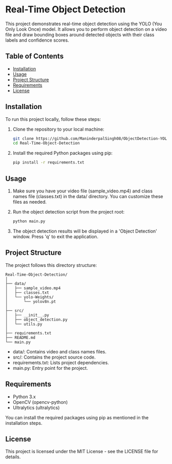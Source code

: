 # Real-Time Object Detection

This project demonstrates real-time object detection using the YOLO (You Only Look Once) model. It allows you to perform object detection on a video file and draw bounding boxes around detected objects with their class labels and confidence scores.

## Table of Contents

- [Installation](#installation)
- [Usage](#usage)
- [Project Structure](#project-structure)
- [Requirements](#requirements)
- [License](#license)

## Installation

To run this project locally, follow these steps:

1. Clone the repository to your local machine:

   ```bash
   git clone https://github.com/ManinderpalSingh08/ObjectDetection-YOLO-.git
   cd Real-Time-Object-Detection

2. Install the required Python packages using pip:
    
    ```bash
    pip install -r requirements.txt

## Usage

1. Make sure you have your video file (sample_video.mp4) and class names file (classes.txt) in the data/ directory. You can customize these files as needed.

2. Run the object detection script from the project root:
    
    ```bash
    python main.py

3. The object detection results will be displayed in a 'Object Detection' window. Press 'q' to exit the application.

## Project Structure

The project follows this directory structure:

```
Real-Time-Object-Detection/
│
├── data/
│   ├── sample_video.mp4
│   ├── classes.txt
│   └── yolo-Weights/
│       └── yolov8n.pt
│
├── src/
│   ├── __init__.py
│   ├── object_detection.py
│   └── utils.py
│
├── requirements.txt
├── README.md
└── main.py
```

- data/: Contains video and class names files.
- src/: Contains the project source code.
- requirements.txt: Lists project dependencies.
- main.py: Entry point for the project.

## Requirements

- Python 3.x
- OpenCV (opencv-python)
- Ultralytics (ultralytics)

You can install the required packages using pip as mentioned in the installation steps.

## License

This project is licensed under the MIT License - see the LICENSE file for details.